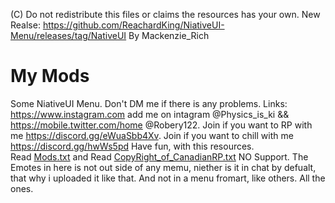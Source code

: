 (C) Do not redistribute this files or claims the resources has your own. 
New Realse: https://github.com/ReachardKing/NiativeUI-Menu/releases/tag/NativeUI
By Mackenzie_Rich
# My Mods
Some  NiativeUI Menu.
Don't  DM me if there is any problems.
Links:
https://www.instagram.com add me on intagram @Physics_is_ki &&
https://mobile.twitter.com/home @Robery122.
Join if you want to RP with me  https://discord.gg/eWuaSbb4Xv.
Join if you want to chill with me https://discord.gg/hwWs5pd
Have fun, with this resources.  
 Read [Mods.txt](https://github.com/ReachardKing/NiativeUI-Menu/files/6345803/Mods.txt) and 
Read [CopyRight_of_CanadianRP.txt](https://github.com/ReachardKing/NiativeUI-Menu/files/6345809/CopyRight_of_CanadianRP.txt)
NO Support. 
 The Emotes in here is not out side of any memu, niether is it in chat by defualt, that why i uploaded it like that. And not in a menu fromart, like others. 
All the ones.
